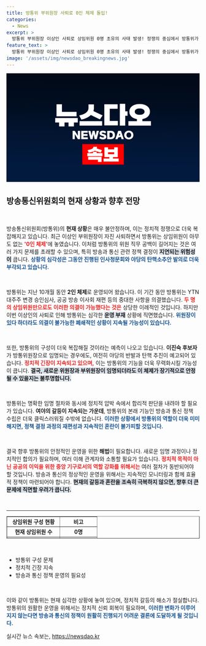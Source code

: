 ```yaml
---
title: 방통위 부위원장 사퇴로 0인 체제 돌입!
categories:
  - News
excerpt: >
  방통위 부위원장 이상인 사퇴로 상임위원 0명 초유의 사태 발생! 정쟁의 중심에서 방통위가 불능 상태에 돌입하며, 긴장감 감도는 정치 판세에 이목이 집중되고 있다.
feature_text: >
  방통위 부위원장 이상인 사퇴로 상임위원 0명 초유의 사태 발생! 정쟁의 중심에서 방통위가 불능 상태에 돌입하며, 긴장감 감도는 정치 판세에 이목이 집중되고 있다.
image: '/assets/img/newsdao_breakingnews.jpg'
---
```


<p><img src="/assets/img/newsdao_breakingnews.jpg" alt="ranknews 속보" /></p>

<h2 data-ke-size="size26">방송통신위원회의 현재 상황과 향후 전망</h2>

<p data-ke-size="size16">&nbsp;</p>

<p>방송통신위원회(방통위)의 <b>현재 상황</b>은 매우 불안정하며, 이는 정치적 정쟁으로 더욱 복잡해지고 있습니다. 최근 이상인 부위원장이 자진 사퇴하면서 방통위는 상임위원이 아무도 없는 <b><span style="color: #ee2323;">'0인 체제'</span></b>에 놓였습니다. 이처럼 방통위의 위원 직무 공백이 길어지는 것은 여러 가지 문제를 초래할 수 있으며, 특히 방송과 통신 관련 정책 결정이 <b><span style="background-color: #21538527;">지연되는 위험성이</span></b> 큽니다. <b><span style="color: #1a5490;">상황의 심각성은 그동안 진행된 인사청문회와 야당의 탄핵소추안 발의로 더욱 부각되고 있습니다.</span></b></p>

<p data-ke-size="size16">&nbsp;</p>

<p>방통위는 지난 10개월 동안 <b>2인 체제</b>로 운영되어 왔습니다. 이 기간 동안 방통위는 YTN 대주주 변경 승인심사, 공공 방송 이사회 재편 등의 중대한 사항을 의결했습니다. <b><span style="color: #ee2323;">두 명의 상임위원만으로도 이러한 의결이 가능했다는 것은</span></b> 상당한 이례적인 것입니다. 하지만 이번 이상인의 사퇴로 인해 방통위는 심각한 <b><span style="background-color: #21538527;">운영 부재</span></b> 상황에 직면했습니다. <b><span style="color: #1a5490;">위원장이 있다 하더라도 의결이 불가능한 폐쇄적인 상황이 지속될 가능성이 있습니다.</span></b></p>

<p data-ke-size="size16">&nbsp;</p>

<p>또한, 방통위의 구성이 더욱 복잡해질 것이라는 예측이 나오고 있습니다. <b>이진숙 후보자</b>가 방통위원장으로 임명되는 경우에도, 여전히 야당의 반발과 탄핵 추진이 예고되어 있습니다. <b><span style="color: #ee2323;">정치적 긴장이 지속되고 있으며,</span></b> 이는 방통위의 기능을 더욱 무력화시킬 가능성이 큽니다. <b><span style="background-color: #21538527;">결국, 새로운 위원장과 부위원장이 임명되더라도 이 체제가 장기적으로 안정될 수 있을지는 불투명합니다.</span></b></p>

<p data-ke-size="size16">&nbsp;</p>

<p>방통위는 명확한 임명 절차와 동시에 정치적 압박 속에서 합리적 판단을 내려야 할 필요가 있습니다. <b>여야의 갈등이 지속되는 가운데</b>, 방통위의 본래 기능인 방송과 통신 정책 수립은 더욱 클릭스러워질 수밖에 없습니다. <b><span style="color: #1a5490;">이러한 상황에서 방통위의 역할이 더욱 미미해지면, 정책 결정 과정의 재편성과 지속적인 혼란이 불가피할 것입니다.</span></b></p>

<p data-ke-size="size16">&nbsp;</p>

<p>결국 향후 방통위의 안정적인 운영을 위한 <b>해법</b>이 필요합니다. 새로운 임명 과정이나 정치적인 합의가 필요하며, 여러 이해 관계자와 소통할 필요가 있습니다. <b><span style="color: #ee2323;">정치적 목적이 아닌 공공의 이익을 위한 중앙 기구로서의 역할 강화를 위해서는</span></b> 여러 절차가 동반되어야 할 것입니다. 방송과 통신의 정상적인 운영을 위해서는 지속적인 모니터링과 함께 효율적 정책이 마련되어야 합니다. <b><span style="background-color: #21538527;">현재의 갈등과 혼란을 조속히 극복하지 않으면, 향후 더 큰 문제에 직면할 우려가 큽니다.</span></b></p>

<p data-ke-size="size16">&nbsp;</p> 

<hr>

<table style="width: 100%; height: 58px;" border="1" cellspacing="0" cellpadding="0">
    <tbody>
        <tr>
            <td style="text-align: center; height: 17px;"><b>상임위원 구성 현황</b></td>
            <td style="text-align: center; height: 17px;"><b>비고</b></td>
        </tr>
        <tr>
            <td style="text-align: center; height: 17px;"><b>현재 상임위원 수</b></td>
            <td style="text-align: center; height: 17px;"><b>0명</b></td>
        </tr>
        <tr>
            <td style="text-align: center; height: 17px;"><b>정원</b></td>
            <td style="text-align: center; height: 17px;"><b>5명</b></td>
        </tr>
        <tr>
            <td style="text-align: center; height: 17px;"><b>진행 중인 인사청문회</b></td>
            <td style="text-align: center; height: 17px;"><b>이진숙 후보자</b></td>
        </tr>
    </tbody>
</table>

<p data-ke-size="size16">&nbsp;</p>

<ul>
    <li>방통위 구성 문제</li>
    <li>정치적 긴장 지속</li>
    <li>방송과 통신 정책 운영의 필요성</li>
</ul>

<p data-ke-size="size16">&nbsp;</p> 

<p>이와 같이 방통위는 현재 심각한 상황에 놓여 있으며, 정치적 갈등의 해소가 절실합니다. 방통위의 원활한 운영을 위해서는 정치적 신뢰 회복이 필요하며, <b><span style="color: #1a5490;">이러한 변화가 이루어지지 않는다면 방송과 통신의 정책이 원활히 진행되기 어려운 결론에 도달하게 될 것입니다.</span></b></p>
실시간 뉴스 속보는, <a href="https://newsdao.kr" rel="dofollow">https://newsdao.kr</a>



